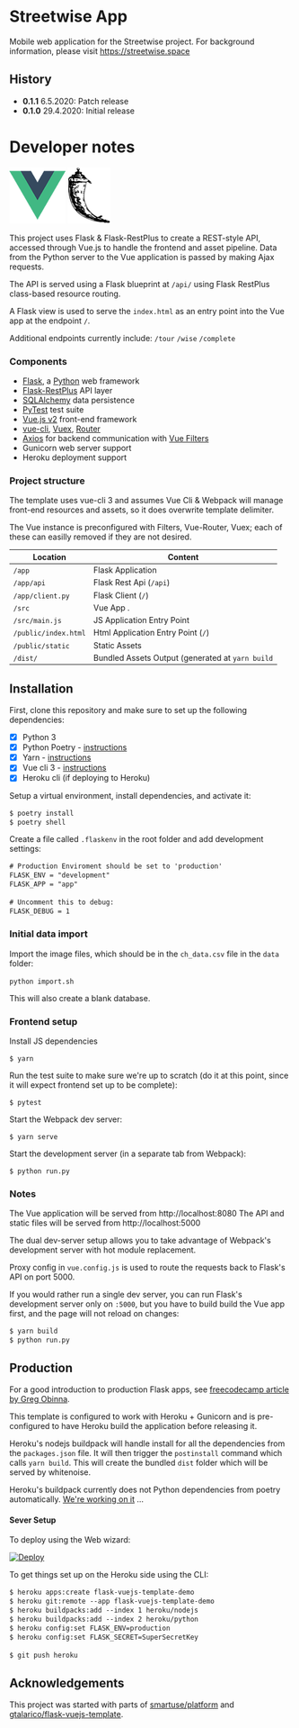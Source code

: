 # Streetwise App

Mobile web application for the Streetwise project. For background information, please visit https://streetwise.space

## History

- **0.1.1** 6.5.2020: Patch release
- **0.1.0** 29.4.2020: Initial release

# Developer notes

![Vue Logo](/docs/vue-logo.png "Vue Logo") ![Flask Logo](/docs/flask-logo.png "Flask Logo")

This project uses Flask & Flask-RestPlus to create a REST-style API, accessed through Vue.js to handle the frontend and asset pipeline. Data from the Python server to the Vue application is passed by making Ajax requests.

The API is served using a Flask blueprint at `/api/` using Flask RestPlus class-based resource routing.

A Flask view is used to serve the `index.html` as an entry point into the Vue app at the endpoint `/`.

Additional endpoints currently include: `/tour` `/wise` `/complete`

### Components

* [Flask](https://flask.palletsprojects.com/), a [Python](https://python.org) web framework
* [Flask-RestPlus](https://flask-restplus.readthedocs.io/en/stable/) API layer
* [SQLAlchemy](https://docs.sqlalchemy.org/) data persistence
* [PyTest](https://pytest.org) test suite
* [Vue.js v2](https://vuejs.org/v2/guide/) front-end framework
* [vue-cli](https://github.com/vuejs/vue-cli/blob/dev/docs/README.md), [Vuex](https://vuex.vuejs.org/), [Router](https://router.vuejs.org/)
* [Axios](https://github.com/axios/axios/) for backend communication with [Vue Filters](https://vuejs.org/v2/guide/filters.html)
* Gunicorn web server support
* Heroku deployment support

### Project structure

The template uses vue-cli 3 and assumes Vue Cli & Webpack will manage front-end resources and assets, so it does overwrite template delimiter.

The Vue instance is preconfigured with Filters, Vue-Router, Vuex; each of these can easilly removed if they are not desired.

| Location             |  Content                                   |
|----------------------|--------------------------------------------|
| `/app`               | Flask Application                          |
| `/app/api`           | Flask Rest Api (`/api`)                    |
| `/app/client.py`     | Flask Client (`/`)                         |
| `/src`               | Vue App .                                  |
| `/src/main.js`       | JS Application Entry Point                 |
| `/public/index.html` | Html Application Entry Point (`/`)         |
| `/public/static`     | Static Assets                              |
| `/dist/`             | Bundled Assets Output (generated at `yarn build` |

## Installation

First, clone this repository and make sure to set up the following dependencies:

- [X] Python 3
- [X] Python Poetry - [instructions](https://python-poetry.org/docs/)
- [X] Yarn - [instructions](https://yarnpkg.com/en/docs/install)
- [X] Vue cli 3 - [instructions](https://cli.vuejs.org/guide/installation.html)
- [X] Heroku cli (if deploying to Heroku)

Setup a virtual environment, install dependencies, and activate it:

```
$ poetry install
$ poetry shell
```

Create a file called `.flaskenv` in the root folder and add development settings:

```
# Production Enviroment should be set to 'production'
FLASK_ENV = "development"
FLASK_APP = "app"

# Uncomment this to debug:
FLASK_DEBUG = 1
```

### Initial data import

Import the image files, which should be in the `ch_data.csv` file in the `data` folder:

`python import.sh`

This will also create a blank database.

### Frontend setup

Install JS dependencies

```
$ yarn
```

Run the test suite to make sure we're up to scratch (do it at this point, since it will expect frontend set up to be complete):

```
$ pytest
```

Start the Webpack dev server:

```
$ yarn serve
```

Start the development server (in a separate tab from Webpack):

```
$ python run.py
```

### Notes

The Vue application will be served from http://localhost:8080
The API and static files will be served from http://localhost:5000

The dual dev-server setup allows you to take advantage of Webpack's development server with hot module replacement.

Proxy config in `vue.config.js` is used to route the requests back to Flask's API on port 5000.

If you would rather run a single dev server, you can run Flask's development server only on `:5000`, but you have to build build the Vue app first, and the page will not reload on changes:

```
$ yarn build
$ python run.py
```

## Production

For a good introduction to production Flask apps, see [freecodecamp article by Greg Obinna](https://www.freecodecamp.org/news/structuring-a-flask-restplus-web-service-for-production-builds-c2ec676de563/).

This template is configured to work with Heroku + Gunicorn and is pre-configured to have Heroku build the application before releasing it.

Heroku's nodejs buildpack will handle install for all the dependencies from the `packages.json` file.
It will then trigger the `postinstall` command which calls `yarn build`.
This will create the bundled `dist` folder which will be served by whitenoise.

Heroku's buildpack currently does not Python dependencies from poetry automatically. [We're working on it](https://github.com/heroku/heroku-buildpack-python/issues/796#issuecomment-611198469) ...

#### Sever Setup

To deploy using the Web wizard:

[![Deploy](https://www.herokucdn.com/deploy/button.svg)](https://heroku.com/deploy?template=https://github.com/streetwise/streetwise-app)

To get things set up on the Heroku side using the CLI:

```
$ heroku apps:create flask-vuejs-template-demo
$ heroku git:remote --app flask-vuejs-template-demo
$ heroku buildpacks:add --index 1 heroku/nodejs
$ heroku buildpacks:add --index 2 heroku/python
$ heroku config:set FLASK_ENV=production
$ heroku config:set FLASK_SECRET=SuperSecretKey

$ git push heroku
```

## Acknowledgements

This project was started with parts of [smartuse/platform](https://github.com/smartuse/platform) and [gtalarico/flask-vuejs-template](https://github.com/gtalarico/flask-vuejs-template).
